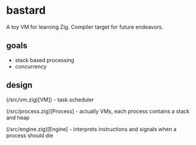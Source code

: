 # bastard

A toy VM for learning Zig. Compiler target for future endeavors.

## goals
* stack based processing
* concurrency

## design
(/src/vm.zig)[VM]) - task scheduler

(/src/process.zig)[Process] - actually VMs, each process contains a stack and heap

(/src/engine.zig)[Engine] - interprets instructions and signals when a process should die
